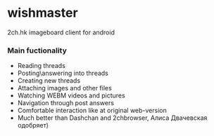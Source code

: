 # wishmaster
2ch.hk imageboard client for android

### Main fuctionality

* Reading threads
* Posting\answering into threads
* Creating new threads
* Attaching images and other files
* Watching WEBM videos and pictures
* Navigation through post answers
* Comfortable interaction like at original web-version
* Much better than Dashchan and 2chbrowser, Алиса Двачевская одобряет)
